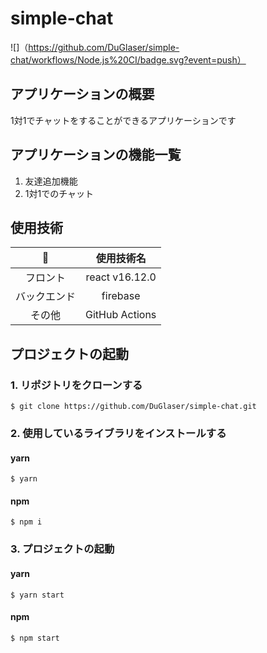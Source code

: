 # simple-chat
![]（https://github.com/DuGlaser/simple-chat/workflows/Node.js%20CI/badge.svg?event=push）
## アプリケーションの概要
1対1でチャットをすることができるアプリケーションです

## アプリケーションの機能一覧
1. 友達追加機能
2. 1対1でのチャット

## 使用技術
|:rocket:|使用技術名|
|:---:|:----:|
|フロント| react v16.12.0 |
|バックエンド| firebase|
|その他| GitHub Actions|



## プロジェクトの起動
### 1. リポジトリをクローンする
```
$ git clone https://github.com/DuGlaser/simple-chat.git
```

### 2. 使用しているライブラリをインストールする
#### yarn
```
$ yarn
```

#### npm
```
$ npm i 
```

### 3. プロジェクトの起動
#### yarn
```
$ yarn start
```

#### npm 
```
$ npm start
```

